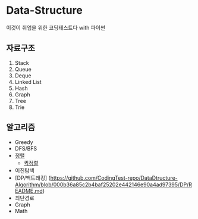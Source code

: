 # Data-Structure
이것이 취업을 위한 코딩테스트다 with 파이썬
## 자료구조
1. Stack
2. Queue
3. Deque
4. Linked List
5. Hash
6. Graph
7. Tree
8. Trie

## 알고리즘
- Greedy
- DFS/BFS
- [정렬](https://github.com/CodingTest-repo/DataDtructure-Algorithm/blob/main/%EC%A0%95%EB%A0%AC/%EC%A0%95%EB%A0%AC.md)
   - [퀵정렬](https://github.com/CodingTest-repo/Coding-Test/blob/main/%EC%A0%95%EB%A0%AC/%ED%80%B5%EC%A0%95%EB%A0%AC.py)
- 이진탐색
- [DP/백트래킹] (https://github.com/CodingTest-repo/DataDtructure-Algorithm/blob/000b36a85c2b4baf25202e442146e90a4ad97395/DP/README.md)
- 최단경로
- Graph
- Math


